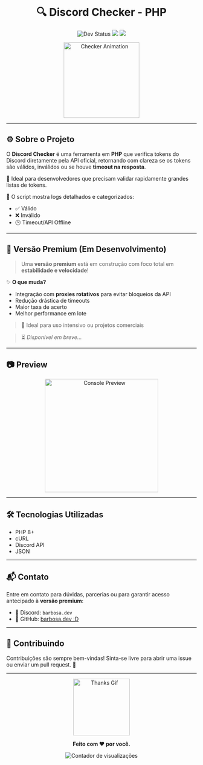 <h1 align="center">
  🔍 Discord Checker - PHP
</h1>

<p align="center">
  <img src="https://img.shields.io/badge/status-dev-orange?style=for-the-badge&logo=php" alt="Dev Status">
  <img src="https://img.shields.io/badge/version-1.0-blueviolet?style=for-the-badge&logo=github">
  <img src="https://img.shields.io/badge/license-MIT-success?style=for-the-badge">
</p>

<p align="center">
  <img src="https://cdn.glitch.global/edc6bf43-3fc2-4ee2-8679-26d5c497d136/Captura%20de%20tela%202025-05-27%20140227.png?v=1748365398723" height="200" alt="Checker Animation">
</p>

---

## ⚙️ Sobre o Projeto

O **Discord Checker** é uma ferramenta em **PHP** que verifica tokens do Discord diretamente pela API oficial, retornando com clareza se os tokens são válidos, inválidos ou se houve **timeout na resposta**.

🔧 Ideal para desenvolvedores que precisam validar rapidamente grandes listas de tokens.

📡 O script mostra logs detalhados e categorizados:
- ✅ Válido
- ❌ Inválido
- 🕒 Timeout/API Offline

---

## 🌟 Versão Premium (Em Desenvolvimento)

> Uma **versão premium** está em construção com foco total em **estabilidade e velocidade**!

✨ **O que muda?**
- Integração com **proxies rotativos** para evitar bloqueios da API
- Redução drástica de timeouts
- Maior taxa de acerto
- Melhor performance em lote

> 💼 Ideal para uso intensivo ou projetos comerciais

> ⏳ *Disponível em breve...*

---

## 📷 Preview

<p align="center">
  <img src="https://cdn.glitch.global/edc6bf43-3fc2-4ee2-8679-26d5c497d136/e40964b6-b2ef-426e-a393-ae3d5c38197f.image.png?v=1748365479580" alt="Console Preview" height="300">
</p>

---

## 🛠️ Tecnologias Utilizadas

- PHP 8+
- cURL
- Discord API
- JSON

---

## 📬 Contato

Entre em contato para dúvidas, parcerias ou para garantir acesso antecipado à **versão premium**:

- 💬 Discord: `barbosa.dev`
- 🐙 GitHub: [barbosa.dev :D](https://github.com/barbosacoder)

---

## 🧠 Contribuindo

Contribuições são sempre bem-vindas! Sinta-se livre para abrir uma issue ou enviar um pull request. 🚀

---

<p align="center">
  <img src="https://img1.picmix.com/output/stamp/normal/0/5/4/8/1968450_1c491.gif" height="150" alt="Thanks Gif">
</p>

<p align="center"><b>Feito com ❤️ por você.</b></p>
<p align="center">
  <img src="https://komarev.com/ghpvc/?username=barbosacoder&style=for-the-badge&color=blueviolet&label=Visualiza%C3%A7%C3%B5es" alt="Contador de visualizações">
</p>

